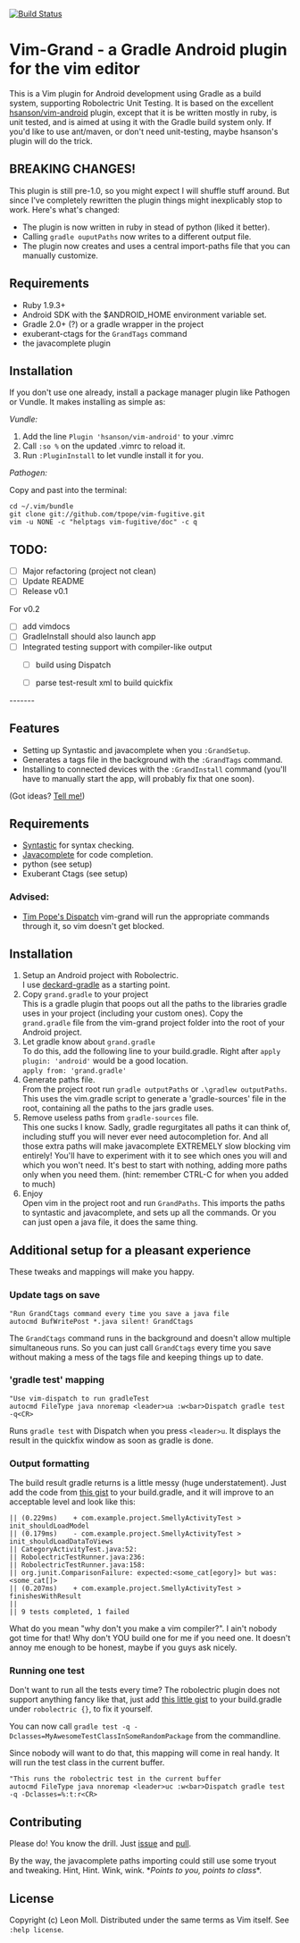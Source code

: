 [![Build Status](https://travis-ci.org/meonlol/vim-grand.svg?branch=develop)](https://travis-ci.org/meonlol/vim-grand)


Vim-Grand - a Gradle Android plugin for the vim editor
================================================================================

This is a Vim plugin for Android development using Gradle as a build system,
supporting Robolectric Unit Testing. It is based on the excellent
[hsanson/vim-android](https://github.com/hsanson/vim-android) plugin, except
that it is be written mostly in ruby, is unit tested, and is aimed at using it
with the Gradle build system only. If you'd like to use ant/maven, or don't
need unit-testing, maybe hsanson's plugin will do the trick.


BREAKING CHANGES!
--------------------------------------------------------------------------------

This plugin is still pre-1.0, so you might expect I will shuffle stuff around.
But since I've completely rewritten the plugin things might inexplicably stop
to work. Here's what's changed:

- The plugin is now written in ruby in stead of python (liked it better).
- Calling `gradle ouputPaths` now writes to a different output file.
- The plugin now creates and uses a central import-paths file that you can
  manually customize.


Requirements
--------------------------------------------------------------------------------

- Ruby 1.9.3+
- Android SDK with the $ANDROID_HOME environment variable set.
- Gradle 2.0+ (?) or a gradle wrapper in the project
- exuberant-ctags for the `GrandTags` command
- the javacomplete plugin

<!--TODO: Link to appropriate repos-->


Installation
--------------------------------------------------------------------------------

If you don't use one already, install a package manager plugin like Pathogen
or Vundle. It makes installing as simple as:

_Vundle:_

1. Add the line `Plugin 'hsanson/vim-android'` to your .vimrc
2. Call `:so %` on the updated .vimrc to reload it.
3. Run `:PluginInstall` to let vundle install it for you.

_Pathogen:_

Copy and past into the terminal:

    cd ~/.vim/bundle
    git clone git://github.com/tpope/vim-fugitive.git
    vim -u NONE -c "helptags vim-fugitive/doc" -c q



TODO:
--------------------------------------------------------------------------------

- [ ] Major refactoring (project not clean)
- [ ] Update README
- [ ] Release v0.1

For v0.2

- [ ] add vimdocs
- [ ] GradleInstall should also launch app
- [ ] Integrated testing support with compiler-like output
    - [ ] build using Dispatch
    - [ ] parse test-result xml to build quickfix


\-------

Features
--------------------------------------------------------------------------------

- Setting up Syntastic and javacomplete when you `:GrandSetup`.
- Generates a tags file in the background with the `:GrandTags` command.
- Installing to connected devices with the `:GrandInstall` command (you'll have
  to manually start the app, will probably fix that one soon).

(Got ideas? [Tell me!](https://github.com/meonlol/vim-grand/issues))

Requirements
--------------------------------------------------------------------------------

- [Syntastic](https://github.com/scrooloose/syntastic) for syntax checking.
- [Javacomplete](https://github.com/vim-scripts/javacomplete) for code completion.
- python (see setup)
- Exuberant Ctags (see setup)

### Advised:

- [Tim Pope's Dispatch](https://github.com/tpope/vim-dispatch) vim-grand will
  run the appropriate commands through it, so vim doesn't get blocked.


Installation
--------------------------------------------------------------------------------

1. Setup an Android project with Robolectric.  
   I use [deckard-gradle](https://github.com/robolectric/deckard-gradle) as a
   starting point.
2. Copy `grand.gradle` to your project  
   This is a gradle plugin that poops out all the paths to the libraries gradle
   uses in your project (including your custom ones). Copy the `grand.gradle`
   file from the vim-grand project folder into the root of your Android
   project.
3. Let gradle know about `grand.gradle`  
   To do this, add the following line to your build.gradle. Right after `apply
   plugin: 'android'` would be a good location.  
   `apply from: 'grand.gradle'`
4. Generate paths file.  
   From the project root run `gradle outputPaths` or `.\gradlew outputPaths`.
   This uses the vim.gradle script to generate a 'gradle-sources' file in the
   root, containing all the paths to the jars gradle uses.
5. Remove useless paths from `gradle-sources` file.  
   This one sucks I know. Sadly, gradle regurgitates all paths it can think of,
   including stuff you will never ever need autocompletion for. And all those
   extra paths will make javacomplete EXTREMELY slow blocking vim entirely!
   You'll have to experiment with it to see which ones you will and which you
   won't need. It's best to start with nothing, adding more paths only
   when you need them. (hint: remember CTRL-C for when you added to much)
6. Enjoy  
   Open vim in the project root and run `GrandPaths`. This imports the paths to
   syntastic and javacomplete, and sets up all the commands. Or you can just
   open a java file, it does the same thing.


Additional setup for a pleasant experience
--------------------------------------------------------------------------------

These tweaks and mappings will make you happy.

### Update tags on save

```VimL
"Run GrandCtags command every time you save a java file
autocmd BufWritePost *.java silent! GrandCtags
```

The `GrandCtags` command runs in the background and doesn't allow multiple
simultaneous runs. So you can just call `GrandCtags` every time you save
without making a mess of the tags file and keeping things up to date.

### 'gradle test' mapping

```VimL
"Use vim-dispatch to run gradleTest
autocmd FileType java nnoremap <leader>ua :w<bar>Dispatch gradle test -q<CR>
```

Runs `gradle test` with Dispatch when you press `<leader>u`. It displays the
result in the quickfix window as soon as gradle is done.

### Output formatting

The build result gradle returns is a little messy (huge understatement). Just
add the code from [this
gist](https://gist.github.com/meonlol/c5e84ca21a768fd76a7d) to your
build.gradle, and it will improve to an acceptable level and look like this:

```
|| (0.229ms)	+ com.example.project.SmellyActivityTest > init_shouldLoadModel
|| (0.179ms)	- com.example.project.SmellyActivityTest > init_shouldLoadDataToViews
|| CategoryActivityTest.java:52:
|| RobolectricTestRunner.java:236:
|| RobolectricTestRunner.java:158:
|| org.junit.ComparisonFailure: expected:<some_cat[egory]> but was:<some_cat[]>
|| (0.207ms)	+ com.example.project.SmellyActivityTest > finishesWithResult
|| 
|| 9 tests completed, 1 failed
```

What do you mean "why don't you make a vim compiler?". I ain't nobody got time
for that! Why don't YOU build one for me if you need one. It doesn't annoy me
enough to be honest, maybe if you guys ask nicely.

### Running one test

Don't want to run all the tests every time? The robolectric plugin does not
support anything fancy like that, just add [this little
gist](https://gist.github.com/meonlol/3f222f8687073c46cd64) to your
build.gradle under `robolectric {}`, to fix it yourself.

You can now call `gradle test -q
-Dclasses=MyAwesomeTestClassInSomeRandomPackage` from the commandline.

Since nobody will want to do that, this mapping will come in real handy. It
will run the test class in the current buffer.

```VimL
"This runs the robolectric test in the current buffer
autocmd FileType java nnoremap <leader>uc :w<bar>Dispatch gradle test -q -Dclasses=%:t:r<CR>
```

Contributing
--------------------------------------------------------------------------------

Please do! You know the drill. Just
[issue](https://github.com/meonlol/vim-grand/issues) and
[pull](https://github.com/meonlol/vim-grand/pulls).

By the way, the javacomplete paths importing could still use some tryout and
tweaking. Hint, Hint. Wink, wink. \**Points to you, points to class*\*.

License
--------------------------------------------------------------------------------

Copyright (c) Leon Moll.  Distributed under the same terms as Vim itself.
See `:help license`.
